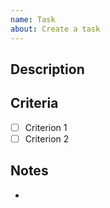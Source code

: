 ```yaml
---
name: Task
about: Create a task
---
```


## Description

<!-- Provide a detailed description of the task -->

## Criteria

- [ ] Criterion 1
- [ ] Criterion 2

## Notes

<!-- Write any note or comment. You can share your thoughts or ideas. -->
<!-- Delete this section if not needed -->

- 
